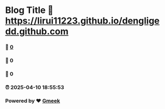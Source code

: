 # Blog Title :link: https://lirui11223.github.io/dengligedd.github.com 
### :page_facing_up: [0](https://lirui11223.github.io/dengligedd.github.com/tag.html) 
### :speech_balloon: 0 
### :hibiscus: 0 
### :alarm_clock: 2025-04-10 18:55:53 
### Powered by :heart: [Gmeek](https://github.com/Meekdai/Gmeek)

